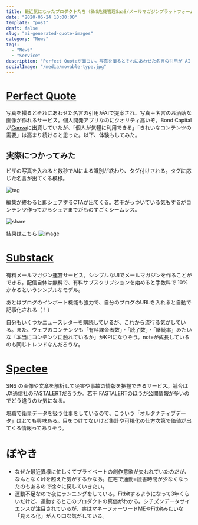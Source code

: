 ```yaml
---
title: 最近気になったプロダクトたち（SNS危機管理SaaS/メールマガジンプラットフォーム/メーラー/名言引用画像作成サービス）
date: "2020-06-24 10:00:00"
template: "post"
draft: false
slug: "ai-generated-quote-images"
category: "News"
tags:
  - "News"
  - "Service"
description: "Perfect Quoteが面白い。写真を撮るとそれにあわせた名言の引用が AI で提案され、写真＋名言のお洒落な画像が作れるサービス…他。"
socialImage: "/media/movable-type.jpg"
---
```


# [Perfect Quote](https://www.perfectquote.app/)

写真を撮るとそれにあわせた名言の引用がAIで提案され、写真＋名言のお洒落な画像が作れるサービス。個人開発アプリなのにクオリティ高いぞ。Bond Capitalが[Canva](https://www.canva.com/)に出資していたが、「個人が気軽に利用できる」「きれいなコンテンツの需要」は高まり続けると思った。以下、体験もしてみた。

## 実際につかってみた

ピザの写真を入れると数秒でAIによる識別が終わり、タグ付けされる。タグに応じた名言が出てくる模様。

![tag](/media/20200624_tag.jpeg)

編集が終わると即シェアするCTAが出てくる。若干がっついている気もするがコンテンツ作ってからシェアまでがものすごくシームレス。

![share](/media/20200624_share.PNG)

結果はこちら
![image](/media/20200624_image.PNG)

# [Substack](https://substack.com/)

有料メールマガジン運営サービス。シンプルなUIでメールマガジンを作ることができる。配信自体は無料で、有料サブスクリプションを始めると手数料で 10%かかるというシンプルなモデル。

あとはブログのインポート機能も強力で、自分のブログのURLを入れると自動で記事化される（！）

自分もいくつかニュースレターを購読しているが、これから流行る気がしている。また、ウェブのコンテンツも「有料課金者数」・「読了数」・「継続率」みたいな「本当にコンテンツに触れているか」がKPIになりそう。noteが成長しているのも同じトレンドなんだろうな。

# [Spectee](https://www.spectee.biz/)

SNS の画像や文章を解析して災害や事故の情報を把握できるサービス。競合はJX通信社の[FASTALERT](https://fa.xwire.jp/)だろうか。若干 FASTALERTのほうが公開情報が多いのでどう違うのか気になる。

現職で衛星データを扱う仕事をしているので、こういう「オルタナティブデータ」はとても興味ある。目をつけてないけど集計や可視化の仕方次第で価値が出てくる情報ってありそう。


# ぼやき

- なぜか最近異様に忙しくてプライベートの創作意欲が失われていたのだが、なんとなく峠を超えた気がするかなあ。在宅で通勤=読書時間が少なくなったのもあるので徐々に戻していきたい。
- 運動不足なので夜にランニングをしている。Fitbitするようになって3年くらいだけど、運動するとこのプロダクトの真価がわかる。シチズンデータサイエンスが注目されているが、実はマネーフォーワードMEやFitbitみたいな「見える化」が入り口な気がしている。